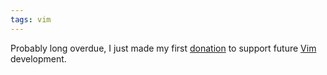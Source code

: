 ```yaml
---
tags: vim
---
```


Probably long overdue, I just made my first [donation](http://www.vim.org/sponsor/index.php) to support future [Vim](/wiki/Vim) development.
